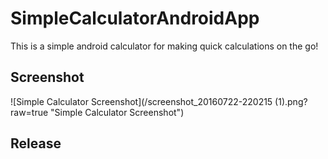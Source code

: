 # SimpleCalculatorAndroidApp
This is a simple android calculator for making quick calculations on the go!

## Screenshot
![Simple Calculator Screenshot](/screenshot_20160722-220215 (1).png?raw=true "Simple Calculator Screenshot")

## Release

